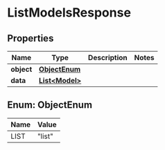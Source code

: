 # ListModelsResponse

## Properties
Name | Type | Description | Notes
------------ | ------------- | ------------- | -------------
**object** | [**ObjectEnum**](#ObjectEnum) |  | 
**data** | [**List&lt;Model&gt;**](Model.md) |  | 

<a name="ObjectEnum"></a>
## Enum: ObjectEnum
Name | Value
---- | -----
LIST | &quot;list&quot;

